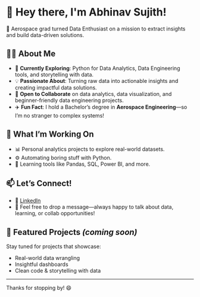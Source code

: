 # 👋 Hey there, I'm Abhinav Sujith!

🚀 Aerospace grad turned Data Enthusiast on a mission to extract insights and build data-driven solutions.

## 👨‍💻 About Me

- 🎯 **Currently Exploring**: Python for Data Analytics, Data Engineering tools, and storytelling with data.
- 💡 **Passionate About**: Turning raw data into actionable insights and creating impactful data solutions.
- 🤝 **Open to Collaborate** on data analytics, data visualization, and beginner-friendly data engineering projects.
- ✈️ **Fun Fact**: I hold a Bachelor’s degree in **Aerospace Engineering**—so I’m no stranger to complex systems!

## 🚀 What I’m Working On

- 📊 Personal analytics projects to explore real-world datasets.
- ⚙️ Automating boring stuff with Python.
- 🧰 Learning tools like Pandas, SQL, Power BI, and more.

## 📫 Let’s Connect!

- 🔗 [LinkedIn](https://www.linkedin.com/in/abhinav-sujith-797283150/)
- 💬 Feel free to drop a message—always happy to talk about data, learning, or collab opportunities!

## 📁 Featured Projects *(coming soon)*

Stay tuned for projects that showcase:
- Real-world data wrangling
- Insightful dashboards
- Clean code & storytelling with data

---

Thanks for stopping by! 😄

<!---
Abhinav-sujith/Abhinav-sujith is a ✨ special ✨ repository because its `README.md` (this file) appears on your GitHub profile.
You can click the Preview link to take a look at your changes.
--->
